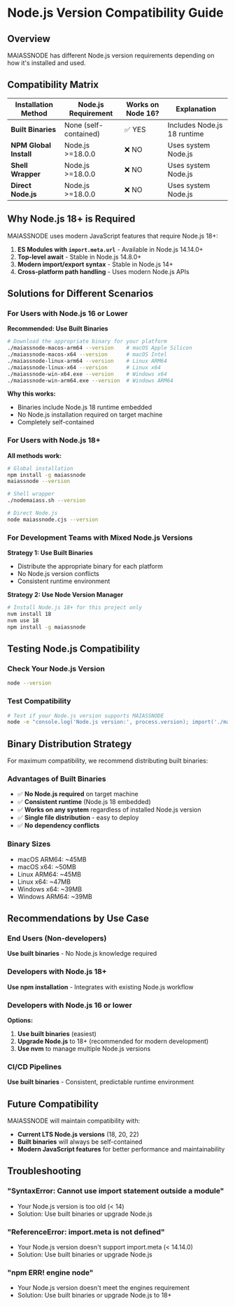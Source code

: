 # Node.js Version Compatibility Guide

## Overview

MAIASSNODE has different Node.js version requirements depending on how it's installed and used.

## Compatibility Matrix

| Installation Method | Node.js Requirement | Works on Node 16? | Explanation |
|-------------------|-------------------|------------------|-------------|
| **Built Binaries** | None (self-contained) | ✅ YES | Includes Node.js 18 runtime |
| **NPM Global Install** | Node.js >=18.0.0 | ❌ NO | Uses system Node.js |
| **Shell Wrapper** | Node.js >=18.0.0 | ❌ NO | Uses system Node.js |
| **Direct Node.js** | Node.js >=18.0.0 | ❌ NO | Uses system Node.js |

## Why Node.js 18+ is Required

MAIASSNODE uses modern JavaScript features that require Node.js 18+:

1. **ES Modules with `import.meta.url`** - Available in Node.js 14.14.0+
2. **Top-level await** - Stable in Node.js 14.8.0+
3. **Modern import/export syntax** - Stable in Node.js 14+
4. **Cross-platform path handling** - Uses modern Node.js APIs

## Solutions for Different Scenarios

### For Users with Node.js 16 or Lower

**Recommended: Use Built Binaries**
```bash
# Download the appropriate binary for your platform
./maiassnode-macos-arm64 --version    # macOS Apple Silicon
./maiassnode-macos-x64 --version      # macOS Intel
./maiassnode-linux-arm64 --version    # Linux ARM64
./maiassnode-linux-x64 --version      # Linux x64
./maiassnode-win-x64.exe --version    # Windows x64
./maiassnode-win-arm64.exe --version  # Windows ARM64
```

**Why this works:**
- Binaries include Node.js 18 runtime embedded
- No Node.js installation required on target machine
- Completely self-contained

### For Users with Node.js 18+

**All methods work:**
```bash
# Global installation
npm install -g maiassnode
maiassnode --version

# Shell wrapper
./nodemaiass.sh --version

# Direct Node.js
node maiassnode.cjs --version
```

### For Development Teams with Mixed Node.js Versions

**Strategy 1: Use Built Binaries**
- Distribute the appropriate binary for each platform
- No Node.js version conflicts
- Consistent runtime environment

**Strategy 2: Use Node Version Manager**
```bash
# Install Node.js 18+ for this project only
nvm install 18
nvm use 18
npm install -g maiassnode
```

## Testing Node.js Compatibility

### Check Your Node.js Version
```bash
node --version
```

### Test Compatibility
```bash
# Test if your Node.js version supports MAIASSNODE
node -e "console.log('Node.js version:', process.version); import('./maiassnode.mjs').then(() => console.log('✅ Compatible')).catch(e => console.log('❌ Not compatible:', e.message))"
```

## Binary Distribution Strategy

For maximum compatibility, we recommend distributing built binaries:

### Advantages of Built Binaries
- ✅ **No Node.js required** on target machine
- ✅ **Consistent runtime** (Node.js 18 embedded)
- ✅ **Works on any system** regardless of installed Node.js version
- ✅ **Single file distribution** - easy to deploy
- ✅ **No dependency conflicts**

### Binary Sizes
- macOS ARM64: ~45MB
- macOS x64: ~50MB  
- Linux ARM64: ~45MB
- Linux x64: ~47MB
- Windows x64: ~39MB
- Windows ARM64: ~39MB

## Recommendations by Use Case

### End Users (Non-developers)
**Use built binaries** - No Node.js knowledge required

### Developers with Node.js 18+
**Use npm installation** - Integrates with existing Node.js workflow

### Developers with Node.js 16 or lower
**Options:**
1. **Use built binaries** (easiest)
2. **Upgrade Node.js** to 18+ (recommended for modern development)
3. **Use nvm** to manage multiple Node.js versions

### CI/CD Pipelines
**Use built binaries** - Consistent, predictable runtime environment

## Future Compatibility

MAIASSNODE will maintain compatibility with:
- **Current LTS Node.js versions** (18, 20, 22)
- **Built binaries** will always be self-contained
- **Modern JavaScript features** for better performance and maintainability

## Troubleshooting

### "SyntaxError: Cannot use import statement outside a module"
- Your Node.js version is too old (< 14)
- Solution: Use built binaries or upgrade Node.js

### "ReferenceError: import.meta is not defined"
- Your Node.js version doesn't support import.meta (< 14.14.0)
- Solution: Use built binaries or upgrade Node.js

### "npm ERR! engine node"
- Your Node.js version doesn't meet the engines requirement
- Solution: Use built binaries or upgrade Node.js to 18+
